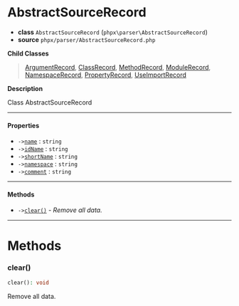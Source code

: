# AbstractSourceRecord

- **class** `AbstractSourceRecord` (`phpx\parser\AbstractSourceRecord`)
- **source** `phpx/parser/AbstractSourceRecord.php`

**Child Classes**

> [ArgumentRecord](https://github.com/jphp-compiler/jphp/blob/master/exts/jphp-parser-ext/api-docs/classes/phpx/parser/ArgumentRecord.md), [ClassRecord](https://github.com/jphp-compiler/jphp/blob/master/exts/jphp-parser-ext/api-docs/classes/phpx/parser/ClassRecord.md), [MethodRecord](https://github.com/jphp-compiler/jphp/blob/master/exts/jphp-parser-ext/api-docs/classes/phpx/parser/MethodRecord.md), [ModuleRecord](https://github.com/jphp-compiler/jphp/blob/master/exts/jphp-parser-ext/api-docs/classes/phpx/parser/ModuleRecord.md), [NamespaceRecord](https://github.com/jphp-compiler/jphp/blob/master/exts/jphp-parser-ext/api-docs/classes/phpx/parser/NamespaceRecord.md), [PropertyRecord](https://github.com/jphp-compiler/jphp/blob/master/exts/jphp-parser-ext/api-docs/classes/phpx/parser/PropertyRecord.md), [UseImportRecord](https://github.com/jphp-compiler/jphp/blob/master/exts/jphp-parser-ext/api-docs/classes/phpx/parser/UseImportRecord.md)

**Description**

Class AbstractSourceRecord

---

#### Properties

- `->`[`name`](#prop-name) : `string`
- `->`[`idName`](#prop-idname) : `string`
- `->`[`shortName`](#prop-shortname) : `string`
- `->`[`namespace`](#prop-namespace) : `string`
- `->`[`comment`](#prop-comment) : `string`

---

#### Methods

- `->`[`clear()`](#method-clear) - _Remove all data._

---
# Methods

<a name="method-clear"></a>

### clear()
```php
clear(): void
```
Remove all data.